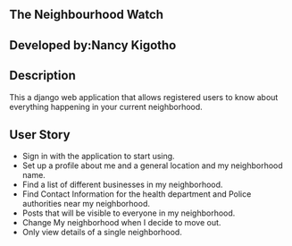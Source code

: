 ## The Neighbourhood Watch
## Developed by:Nancy Kigotho
## Description
This a django web application that allows registered users to know about everything happening in your current neighborhood.

## User Story
* Sign in with the application to start using.
* Set up a profile about me and a general location and my neighborhood name.
* Find a list of different businesses in my neighborhood.
* Find Contact Information for the health department and Police authorities near my neighborhood.
* Posts that will be visible to everyone in my neighborhood.
* Change My neighborhood when I decide to move out.
* Only view details of a single neighborhood.

